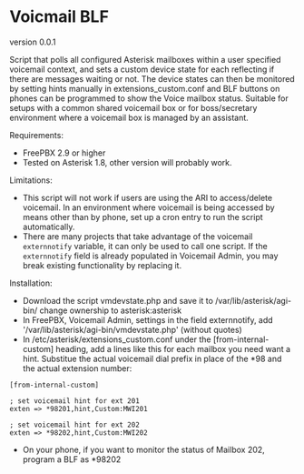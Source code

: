 Voicmail BLF
============

version 0.0.1

Script that polls all configured Asterisk mailboxes within a user specified voicemail context, and sets a custom device state for each reflecting if there are messages waiting or not. The device states can then be monitored by setting hints manually in extensions_custom.conf and BLF buttons on phones can be programmed to show the Voice mailbox status. Suitable for setups with a common shared voicemail box or for boss/secretary environment where a voicemail box is managed by an assistant.


Requirements:
* FreePBX 2.9 or higher
* Tested on Asterisk 1.8, other version will probably work.

Limitations:
* This script will not work if users are using the ARI to access/delete voicemail. In an environment where voicemail is being accessed by means other than by phone, set up a cron entry to run the script automatically.
* There are many projects that take advantage of the voicemail `externnotify` variable, it can only be used to call one script. If the `externnotify` field is already populated in Voicemail Admin, you may break existing functionality by replacing it.

Installation:
* Download the script vmdevstate.php and save it to /var/lib/asterisk/agi-bin/  change ownership to asterisk:asterisk
* In FreePBX, Voicemail Admin, settings in the field externnotify, add '/var/lib/asterisk/agi-bin/vmdevstate.php' (without quotes) 
* In /etc/asterisk/extensions_custom.conf under the [from-internal-custom] heading, add a lines like this for each mailbox you need want a hint. Substitue the actual voicemail dial prefix in place of the *98 and the actual extension number:

```
[from-internal-custom]

; set voicemail hint for ext 201
exten => *98201,hint,Custom:MWI201

; set voicemail hint for ext 202
exten => *98202,hint,Custom:MWI202
```

* On your phone, if you want to monitor the status of Mailbox 202, program a BLF as *98202

